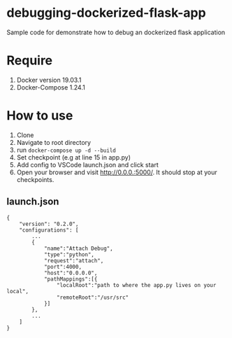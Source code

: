 # debugging-dockerized-flask-app
Sample code for demonstrate how to debug an dockerized flask application

# Require
1. Docker version 19.03.1
2. Docker-Compose 1.24.1

# How to use
1. Clone
2. Navigate to root directory
3. run ```docker-compose up -d --build```
4. Set checkpoint (e.g at line 15 in app.py)
5. Add config to VSCode launch.json and click start
5. Open your browser and visit http://0.0.0.:5000/. It should stop at your checkpoints.

## launch.json
```
{
    "version": "0.2.0",
    "configurations": [
        ...
        {
            "name":"Attach Debug",
            "type":"python",
            "request":"attach",
            "port":4000,
            "host":"0.0.0.0",
            "pathMappings":[{
                "localRoot":"path to where the app.py lives on your local",
                "remoteRoot":"/usr/src"
            }]
        },
        ...
    ]
}
```

